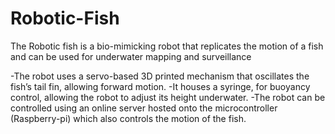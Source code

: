 # Robotic-Fish
The Robotic fish is a bio-mimicking robot that replicates the motion of a fish and can be used for underwater mapping and surveillance

-The robot uses a servo-based 3D printed mechanism that oscillates the fish’s tail fin, allowing forward motion.
-It houses a syringe, for buoyancy control, allowing the robot to adjust its height underwater.
-The robot can be controlled using an online server hosted onto the microcontroller (Raspberry-pi) which also controls the motion of the fish.

